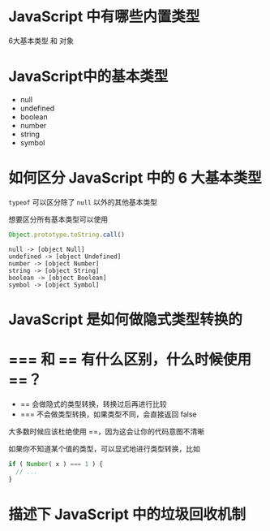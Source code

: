 # JavaScript 中有哪些内置类型

6大基本类型 和 对象

# JavaScript中的基本类型

- null
- undefined
- boolean
- number
- string
- symbol

# 如何区分 JavaScript 中的 6 大基本类型

`typeof` 可以区分除了 `null` 以外的其他基本类型

想要区分所有基本类型可以使用

```js
Object.prototype.toString.call()
```

```
null -> [object Null]
undefined -> [object Undefined]
number -> [object Number]
string -> [object String]
boolean -> [object Boolean]
symbol -> [object Symbol]
```

# JavaScript 是如何做隐式类型转换的

# === 和 == 有什么区别，什么时候使用 ==？

- == 会做隐式的类型转换，转换过后再进行比较
- === 不会做类型转换，如果类型不同，会直接返回 false

大多数时候应该杜绝使用 ==，因为这会让你的代码意图不清晰

如果你不知道某个值的类型，可以显式地进行类型转换，比如

```js
if ( Number( x ) === 1 ) {
  // ...
}
```

# 描述下 JavaScript 中的垃圾回收机制
